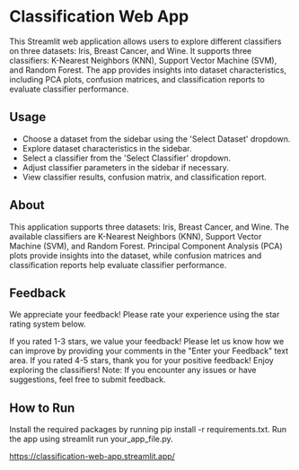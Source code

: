 # Classification Web App

This Streamlit web application allows users to explore different classifiers on three datasets: Iris, Breast Cancer, and Wine. It supports three classifiers: K-Nearest Neighbors (KNN), Support Vector Machine (SVM), and Random Forest. The app provides insights into dataset characteristics, including PCA plots, confusion matrices, and classification reports to evaluate classifier performance.

## Usage

- Choose a dataset from the sidebar using the 'Select Dataset' dropdown.
- Explore dataset characteristics in the sidebar.
- Select a classifier from the 'Select Classifier' dropdown.
- Adjust classifier parameters in the sidebar if necessary.
- View classifier results, confusion matrix, and classification report.

## About

This application supports three datasets: Iris, Breast Cancer, and Wine. The available classifiers are K-Nearest Neighbors (KNN), Support Vector Machine (SVM), and Random Forest. Principal Component Analysis (PCA) plots provide insights into the dataset, while confusion matrices and classification reports help evaluate classifier performance.


## Feedback
We appreciate your feedback! Please rate your experience using the star rating system below.

If you rated 1-3 stars, we value your feedback! Please let us know how we can improve by providing your comments in the "Enter your Feedback" text area.
If you rated 4-5 stars, thank you for your positive feedback! Enjoy exploring the classifiers!
Note: If you encounter any issues or have suggestions, feel free to submit feedback.

## How to Run
Install the required packages by running pip install -r requirements.txt.
Run the app using streamlit run your_app_file.py.


https://classification-web-app.streamlit.app/
